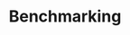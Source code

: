 ---
title: "Benchmarking"
linkTitle: "Benchmarking"
weight: 40
type: docs
notoc: true
menu:
  main:
    weight: 40
---
